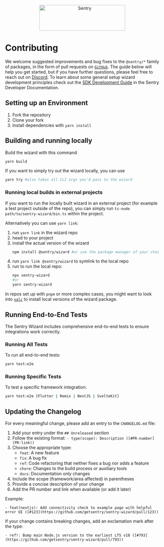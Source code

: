 <p align="center">
  <a href="https://sentry.io/?utm_source=github&utm_medium=logo" target="_blank">
    <img src="https://sentry-brand.storage.googleapis.com/sentry-wordmark-dark-280x84.png" alt="Sentry" width="280" height="84">
  </a>
</p>

# Contributing

We welcome suggested improvements and bug fixes to the `@sentry/*` family of
packages, in the form of pull requests on
[`GitHub`](https://github.com/getsentry/sentry-wizard). The guide below will
help you get started, but if you have further questions, please feel free to
reach out on [Discord](https://discord.gg/Ww9hbqr). To learn about some general
setup wizard development principles check out the
[SDK Development Guide](https://develop.sentry.dev/sdk/expected-features/setup-wizards/)
in the Sentry Developer Documentation.

## Setting up an Environment

1. Fork the repository
2. Clone your fork
3. Install dependencies with `yarn install`

## Building and running locally

Build the wizard with this command

```bash
yarn build
```

If you want to simply try out the wizard locally, you can use

```bash
yarn try #also takes all CLI args you'd pass to the wizard
```

### Running local builds in external projects

If you want to run the locally built wizard in an external project (for example
a test project outside of the repo), you can simply run
`ts-node path/to/sentry-wizard/bin.ts` within the project.

Alternatively you can use `yarn link`:

1. run `yarn link` in the wizard repo
2. head to your project
3. install the actual version of the wizard
   ```bash
   npm install @sentry/wizard #or use the package manager of your choice
   ```
4. run `yarn link @sentry/wizard` to symlink to the local repo
5. run to run the local repo:
   ```bash
   npx sentry-wizard
   #or
   yarn sentry-wizard
   ```

In repos set up with `pnpm` or more complex cases, you might want to look into
[`yalc`](https://github.com/wclr/yalc) to install local versions of the wizard
package.

## Running End-to-End Tests

The Sentry Wizard includes comprehensive end-to-end tests to ensure integrations
work correctly.

### Running All Tests

To run all end-to-end tests:

```bash
yarn test:e2e
```

### Running Specific Tests

To test a specific framework integration:

```bash
yarn test:e2e [Flutter | Remix | NextJS | SvelteKit]
```

## Updating the Changelog

For every meaningful change, please add an entry to the `CHANGELOG.md` file:

1. Add your entry under the `## Unreleased` section
2. Follow the existing format:
   `- type(scope): Description ([#PR-number](PR-link))`
3. Choose the appropriate type:
   - `feat`: A new feature
   - `fix`: A bug fix
   - `ref`: Code refactoring that neither fixes a bug nor adds a feature
   - `chore`: Changes to the build process or auxiliary tools
   - `docs`: Documentation only changes
4. Include the scope (framework/area affected) in parentheses
5. Provide a concise description of your change
6. Add the PR number and link when available (or add it later)

Example:

```
- feat(nextjs): Add connectivity check to example page with helpful error UI ([#123](https://github.com/getsentry/sentry-wizard/pull/123))
```

If your change contains breaking changes, add an exclamation mark after the
type:

```
- ref!: Bump main Node.js version to the earliest LTS v18 ([#793](https://github.com/getsentry/sentry-wizard/pull/793))
```
